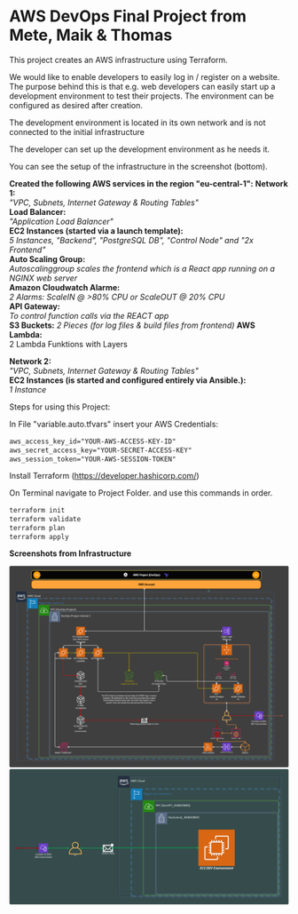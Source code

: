 # AWS DevOps Final Project from Mete, Maik & Thomas


This project creates an AWS infrastructure using Terraform. 

We would like to enable developers to easily log in / register on a website.
The purpose behind this is that e.g. web developers can easily start up a 
development environment to test their projects.
The environment can be configured as desired after creation.

The development environment is located in its own network and is not connected to the initial infrastructure

The developer can set up the development environment as he needs it.

You can see the setup of the infrastructure in the screenshot (bottom).

**Created the following AWS services in the region "eu-central-1":**
**Network 1:** <br />
_"VPC, Subnets, Internet Gateway & Routing Tables"_<br />
**Load Balancer:** <br />
_"Application Load Balancer"_<br />
**EC2 Instances (started via a launch template):** <br />
_5 Instances, "Backend", "PostgreSQL DB", "Control Node" and "2x Frontend"_<br />
**Auto Scaling Group:** <br />
_Autoscalinggroup scales the frontend which is a React app running on a NGINX web server_<br />
**Amazon Cloudwatch Alarme:**<br />
_2 Alarms: ScaleIN @ >80% CPU or ScaleOUT @ 20% CPU_<br />
**API Gateway:**<br />
_To control function calls via the REACT app_<br />
**S3 Buckets:**
_2 Pieces (for log files & build files from frontend)_
**AWS Lambda:**<br />
2 Lambda Funktions with Layers<br />

**Network 2:**<br />
_"VPC, Subnets, Internet Gateway & Routing Tables"_<br />
**EC2 Instances (is started and configured entirely via Ansible.):**<br />
_1 Instance_<br />


Steps for using this Project:

In File "variable.auto.tfvars" insert your AWS Credentials:
```
aws_access_key_id="YOUR-AWS-ACCESS-KEY-ID"
aws_secret_access_key="YOUR-SECRET-ACCESS-KEY"
aws_session_token="YOUR-AWS-SESSION-TOKEN"
```
Install Terraform (https://developer.hashicorp.com/)

On Terminal navigate to Project Folder.
and use this commands in order.
```
terraform init
terraform validate
terraform plan
terraform apply
```
**Screenshots from Infrastructure**

![Alt text](DevOps-Project\images\DevOps-Project.png?raw=true "DevOps-Project")
![Alt text](DevOps-Project\images\Dev-Environment.png?raw=true "Dev Environment")
